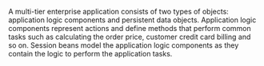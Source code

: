 A multi-tier enterprise application consists of two types of objects: application logic components and persistent data objects. 
Application logic components represent actions and define methods that perform common tasks such as calculating the order price, customer credit card billing and so on. 
Session beans model the application logic components as they contain the logic to perform the application tasks.
